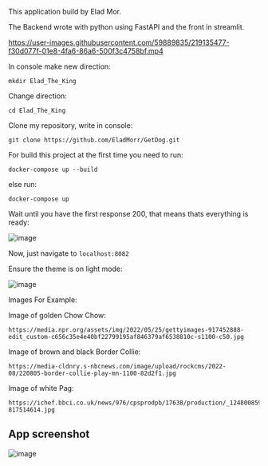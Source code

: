 This application build by Elad Mor.

The Backend wrote with python using FastAPI and the front in streamlit.

https://user-images.githubusercontent.com/59889835/219135477-f30d077f-01e8-4fa6-86a6-500f3c4758bf.mp4

In console make new direction:
```
mkdir Elad_The_King
```

Change direction: 
```
cd Elad_The_King
```

Clone my repository, write in console: 
```
git clone https://github.com/EladMorr/GetDog.git
```

For build this project at the first time you need to run: 
```
docker-compose up --build
```
else run:
```
docker-compose up
```

Wait until you have the first response 200, that means thats everything is ready:

![image](https://user-images.githubusercontent.com/59889835/217648949-1b1ae1d4-160a-426e-b5f6-8512b8221c3a.png)

Now, just navigate to ```localhost:8082``` 

Ensure the theme is on light mode:

 ![image](https://user-images.githubusercontent.com/59889835/217632362-9e937d6a-6dc3-4df8-b762-541d09d36cb7.png)


Images For Example: 

Image of golden Chow Chow: 
```
https://media.npr.org/assets/img/2022/05/25/gettyimages-917452888-edit_custom-c656c35e4e40bf22799195af846379af6538810c-s1100-c50.jpg
```
Image of brown and black Border Collie: 
```
https://media-cldnry.s-nbcnews.com/image/upload/rockcms/2022-08/220805-border-collie-play-mn-1100-82d2f1.jpg
```

Image of white Pag: 
```
https://ichef.bbci.co.uk/news/976/cpsprodpb/17638/production/_124800859_gettyimages-817514614.jpg
```

## App screenshot

![image](https://user-images.githubusercontent.com/59889835/217649766-eba17176-3bdb-4724-9efb-e272b5d42ae9.png)





